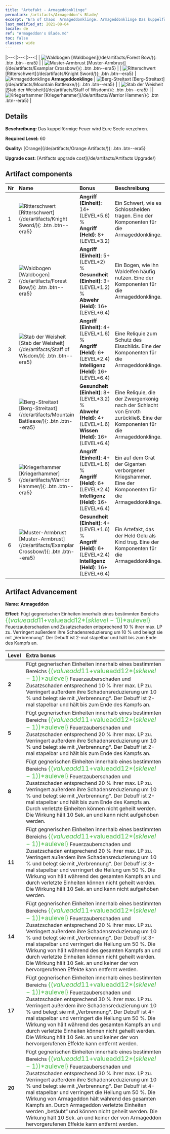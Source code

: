 ```yaml
---
title: "Artefakt - Armageddonklinge"
permalink: /artifacts/Armageddon's Blade/
excerpt: "Era of Chaos  Armageddonklinge. Armageddonklinge Das kuppelförmige Feuer wird Eure Seele verzehren."
last_modified_at: 2021-08-04
locale: de
ref: "Armageddon's Blade.md"
toc: false
classes: wide
---
```


  |:---:|:---:|:---:| 
  | ![Waldbogen](/images/t/artifact_40442.png) [Waldbogen](/de/artifacts/Forest Bow/){: .btn .btn--era5} |   | ![Muster-Armbrust](/images/t/artifact_40446.png) [Muster-Armbrust](/de/artifacts/Examplar Crossbow/){: .btn .btn--era5} | 
  | ![Ritterschwert](/images/t/artifact_40441.png) [Ritterschwert](/de/artifacts/Knight Sword/){: .btn .btn--era5} | ![Armageddonklinge](/images/t/icon_artifact_44.png) **Armageddonklinge** | ![Berg-Streitaxt](/images/t/artifact_40444.png) [Berg-Streitaxt](/de/artifacts/Mountain Battleaxe/){: .btn .btn--era5} | 
  | ![Stab der Weisheit](/images/t/artifact_40443.png) [Stab der Weisheit](/de/artifacts/Staff of Wisdom/){: .btn .btn--era5} |   | ![Kriegerhammer](/images/t/artifact_40445.png) [Kriegerhammer](/de/artifacts/Warrior Hammer/){: .btn .btn--era5} | 


## Details

 **Beschreibung:** Das kuppelförmige Feuer wird Eure Seele verzehren.

 **Required Level:** 60

 **Quality:** [Orange](/de/artifacts/Orange Artifacts/){: .btn .btn--era5}

 **Upgrade cost:** [Artifacts upgrade cost](/de/artifacts/Artifacts Upgrade/)



## Artifact components

  | Nr |    Name    |   Bonus | Beschreibung | 
  |:---|:-----------|:--------|:------------| 
  | 1 | ![Ritterschwert](/images/t/artifact_40441.png) [Ritterschwert](/de/artifacts/Knight Sword/){: .btn .btn--era5} | **Angriff (Einheit)**: 14+(LEVEL\*5.6) %<br/>**Angriff (Held)**: 8+(LEVEL\*3.2) | Ein Schwert, wie es Schlosshelden tragen. Eine der Komponenten für die Armageddonklinge. | 
  | 2 | ![Waldbogen](/images/t/artifact_40442.png) [Waldbogen](/de/artifacts/Forest Bow/){: .btn .btn--era5} | **Angriff (Einheit)**: 5+(LEVEL\*2) %<br/>**Gesundheit (Einheit)**: 3+(LEVEL\*1.2) %<br/>**Abwehr (Held)**: 16+(LEVEL\*6.4) | Ein Bogen, wie ihn Waldelfen häufig nutzen. Eine der Komponenten für die Armageddonklinge. | 
  | 3 | ![Stab der Weisheit](/images/t/artifact_40443.png) [Stab der Weisheit](/de/artifacts/Staff of Wisdom/){: .btn .btn--era5} | **Angriff (Einheit)**: 4+(LEVEL\*1.6) %<br/>**Angriff (Held)**: 6+(LEVEL\*2.4)<br/>**Intelligenz (Held)**: 16+(LEVEL\*6.4) | Eine Reliquie zum Schutz des Eisschilds. Eine der Komponenten für die Armageddonklinge. | 
  | 4 | ![Berg-Streitaxt](/images/t/artifact_40444.png) [Berg-Streitaxt](/de/artifacts/Mountain Battleaxe/){: .btn .btn--era5} | **Gesundheit (Einheit)**: 8+(LEVEL\*3.2) %<br/>**Abwehr (Held)**: 4+(LEVEL\*1.6)<br/>**Wissen (Held)**: 16+(LEVEL\*6.4) | Eine Reliquie, die der Zwergenkönig nach der Schlacht von Enroth zurückließ. Eine der Komponenten für die Armageddonklinge. | 
  | 5 | ![Kriegerhammer](/images/t/artifact_40445.png) [Kriegerhammer](/de/artifacts/Warrior Hammer/){: .btn .btn--era5} | **Angriff (Einheit)**: 4+(LEVEL\*1.6) %<br/>**Angriff (Held)**: 6+(LEVEL\*2.4)<br/>**Intelligenz (Held)**: 16+(LEVEL\*6.4) | Ein auf dem Grat der Giganten verborgener Kriegshammer. Eine der Komponenten für die Armageddonklinge. | 
  | 6 | ![Muster-Armbrust](/images/t/artifact_40446.png) [Muster-Armbrust](/de/artifacts/Examplar Crossbow/){: .btn .btn--era5} | **Gesundheit (Einheit)**: 4+(LEVEL\*1.6) %<br/>**Angriff (Held)**: 6+(LEVEL\*2.4)<br/>**Intelligenz (Held)**: 16+(LEVEL\*6.4) | Ein Artefakt, das der Held Gelu als Kind trug. Eine der Komponenten für die Armageddonklinge. | 


## Artifact Advancement

 **Name: Armageddon**

 **Effect:** Fügt gegnerischen Einheiten innerhalb eines bestimmten Bereichs <span style="color: #48b946;font-size:20px">{($valueadd11+$valueadd12*($sklevel-1))*$aulevel}</span> Feuerzauberschaden und Zusatzschaden entsprechend 10 % ihrer max. LP zu. Verringert außerdem ihre Schadensreduzierung um 10 % und belegt sie mit „Verbrennung“. Der Debuff ist 2-mal stapelbar und hält bis zum Ende des Kampfs an.

  |  Level  |    Extra bonus  | 
  |:--------|:----------------| 
  | **2** | Fügt gegnerischen Einheiten innerhalb eines bestimmten Bereichs <span style="color: #48b946;font-size:20px">{($valueadd11+$valueadd12*($sklevel-1))*$aulevel}</span> Feuerzauberschaden und Zusatzschaden entsprechend 10 % ihrer max. LP zu. Verringert außerdem ihre Schadensreduzierung um 10 % und belegt sie mit „Verbrennung“. Der Debuff ist 2-mal stapelbar und hält bis zum Ende des Kampfs an. | 
  | **5** | Fügt gegnerischen Einheiten innerhalb eines bestimmten Bereichs <span style="color: #48b946;font-size:20px">{($valueadd11+$valueadd12*($sklevel-1))*$aulevel}</span> Feuerzauberschaden und Zusatzschaden entsprechend 20 % ihrer max. LP zu. Verringert außerdem ihre Schadensreduzierung um 10 % und belegt sie mit „Verbrennung“. Der Debuff ist 2-mal stapelbar und hält bis zum Ende des Kampfs an. | 
  | **8** | Fügt gegnerischen Einheiten innerhalb eines bestimmten Bereichs <span style="color: #48b946;font-size:20px">{($valueadd11+$valueadd12*($sklevel-1))*$aulevel}</span> Feuerzauberschaden und Zusatzschaden entsprechend 20 % ihrer max. LP zu. Verringert außerdem ihre Schadensreduzierung um 10 % und belegt sie mit „Verbrennung“. Der Debuff ist 2-mal stapelbar und hält bis zum Ende des Kampfs an. Durch <Armageddon> verletzte Einheiten können nicht geheilt werden. Die Wirkung hält 10 Sek. an und kann nicht aufgehoben werden. | 
  | **11** | Fügt gegnerischen Einheiten innerhalb eines bestimmten Bereichs <span style="color: #48b946;font-size:20px">{($valueadd11+$valueadd12*($sklevel-1))*$aulevel}</span> Feuerzauberschaden und Zusatzschaden entsprechend 20 % ihrer max. LP zu. Verringert außerdem ihre Schadensreduzierung um 10 % und belegt sie mit „Verbrennung“. Der Debuff ist 3-mal stapelbar und verringert die Heilung um 50 %. Die Wirkung von <Armageddon> hält während des gesamten Kampfs an und durch <Armageddon> verletzte Einheiten können nicht geheilt werden. Die Wirkung hält 10 Sek. an und kann nicht aufgehoben werden. | 
  | **14** | Fügt gegnerischen Einheiten innerhalb eines bestimmten Bereichs <span style="color: #48b946;font-size:20px">{($valueadd11+$valueadd12*($sklevel-1))*$aulevel}</span> Feuerzauberschaden und Zusatzschaden entsprechend 20 % ihrer max. LP zu. Verringert außerdem ihre Schadensreduzierung um 10 % und belegt sie mit „Verbrennung“. Der Debuff ist 3-mal stapelbar und verringert die Heilung um 50 %. Die Wirkung von <Armageddon> hält während des gesamten Kampfs an und durch <Armageddon> verletzte Einheiten können nicht geheilt werden. Die Wirkung hält 10 Sek. an und keiner der von <Armageddon> hervorgerufenen Effekte kann entfernt werden. | 
  | **17** | Fügt gegnerischen Einheiten innerhalb eines bestimmten Bereichs <span style="color: #48b946;font-size:20px">{($valueadd11+$valueadd12*($sklevel-1))*$aulevel}</span> Feuerzauberschaden und Zusatzschaden entsprechend 30 % ihrer max. LP zu. Verringert außerdem ihre Schadensreduzierung um 10 % und belegt sie mit „Verbrennung“. Der Debuff ist 4-mal stapelbar und verringert die Heilung um 50 %. Die Wirkung von <Armageddon> hält während des gesamten Kampfs an und durch <Armageddon> verletzte Einheiten können nicht geheilt werden. Die Wirkung hält 10 Sek. an und keiner der von <Armageddon> hervorgerufenen Effekte kann entfernt werden. | 
  | **20** | Fügt gegnerischen Einheiten innerhalb eines bestimmten Bereichs <span style="color: #48b946;font-size:20px">{($valueadd11+$valueadd12*($sklevel-1))*$aulevel}</span> Feuerzauberschaden und Zusatzschaden entsprechend 30 % ihrer max. LP zu. Verringert außerdem ihre Schadensreduzierung um 10 % und belegt sie mit „Verbrennung“. Der Debuff ist 4-mal stapelbar und verringert die Heilung um 50 %. Die Wirkung von Armageddon hält während des gesamten Kampfs an. Durch Armageddon verletzte Einheiten werden „betäubt“ und können nicht geheilt werden. Die Wirkung hält 10 Sek. an und keiner der von Armageddon hervorgerufenen Effekte kann entfernt werden. | 
